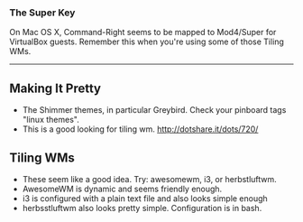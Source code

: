 ### The Super Key
On Mac OS X, Command-Right seems to be mapped to Mod4/Super for VirtualBox guests. Remember this when you're using some of those Tiling WMs.

----

## Making It Pretty
- The Shimmer themes, in particular Greybird. Check your pinboard tags "linux themes".
- This is a good looking for tiling wm. http://dotshare.it/dots/720/

## Tiling WMs
- These seem like a good idea. Try: awesomewm, i3, or herbstluftwm. 
- AwesomeWM is dynamic and seems friendly enough.
- i3 is configured with a plain text file and also looks simple enough
- herbsstluftwm also looks pretty simple. Configuration is in bash.
